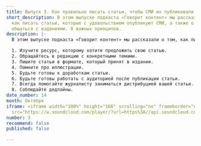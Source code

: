 ```yaml
---
title: Выпуск 3. Как правильно писать статьи, чтобы СМИ их публиковали
short_description: В этом выпуске подкаста «Говорит контент» мы рассказали о том,
  как писать статьи, которые с удовольствием опубликуют СМИ, а также о том, как правильно
  общаться с изданиями. 8 важных принципов.
description: |-
  В этом выпуске подкаста «Говорит контент» мы рассказали о том, как писать статьи, которые с удовольствием опубликуют СМИ, а также о том, как правильно общаться с изданиями. 8 важных принципов.

  1. Изучите ресурс, которому хотите предложить свою статью.
  2. Обращайтесь в редакцию с конкретными темами.
  3. Пишите статьи в формате, который принят в издании.
  4. Помните про иллюстрации.
  5. Будьте готовы к доработкам статьи.
  6. Будьте готовы работать с аудиторией после публикации статьи.
  7. Всегда помогайте журналисту заниматься дистрибуцией вашей статьи.
  8. Соблюдайте дедлайны.
date_number: 14
month: Октября
iframe: <iframe width="100%" height="166" scrolling="no" frameborder="no" allow="autoplay"
  src="https://w.soundcloud.com/player/?url=https%3A//api.soundcloud.com/tracks/694365922&color=%23ff5500&auto_play=false&hide_related=false&show_comments=true&show_user=true&show_reposts=false&show_teaser=true"></iframe>
number: 3
recommend: false
published: false

---
```

